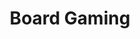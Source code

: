 ---
category: [boardgaming] #Category ID.
hue: var(--c-themeHueRed) #Category hue. See note [1].
title: Board Gaming #Category title.
description: "board game development, strategy, and psychology"
---